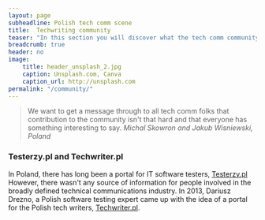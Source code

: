 ```yaml
---
layout: page
subheadline: Polish tech comm scene
title:  Techwriting community
teaser: "In this section you will discover what the tech comm community in Poland is all about, its origin, and activities."
breadcrumb: true
header: no
image:
    title: header_unsplash_2.jpg
    caption: Unsplash.com, Canva
    caption_url: http://unsplash.com
permalink: "/community/"
---
```


> We want to get a message through to all tech comm folks that contribution to the community isn't that hard and that everyone has something interesting to say. <cite>Michal Skowron and Jakub Wisniewski, Poland </cite>


### Testerzy.pl and Techwriter.pl

In Poland, there has long been a portal for IT software testers, [Testerzy.pl](https://testerzy.pl/) However, there wasn't any source of information for people involved in the broadly defined technical communications industry. In 2013, Dariusz Drezno, a Polish software testing expert came up with the idea of a portal for the Polish tech writers, [Techwriter.pl](http://techwriter.pl/). 


